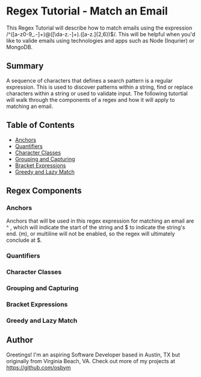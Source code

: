# Regex Tutorial - Match an Email

This Regex Tutorial will describe how to match emails using the expression /^([a-z0-9_\.-]+)@([\da-z\.-]+)\.([a-z\.]{2,6})$/. This will be helpful when you'd like to valide emails using technologies and apps such as Node (Inqurier) or MongoDB.



## Summary

A sequence of characters that defines a search pattern is a regular expression. This is used to discover patterns within a string, find or replace characters within a string or used to validate input. The following tutortial will walk through the components of a regex and how it will apply to matching an email.

## Table of Contents

- [Anchors](#anchors)
- [Quantifiers](#quantifiers)
- [Character Classes](#character-classes)
- [Grouping and Capturing](#grouping-and-capturing)
- [Bracket Expressions](#bracket-expressions)
- [Greedy and Lazy Match](#greedy-and-lazy-match)


## Regex Components

### Anchors

Anchors that will be used in this regex expression for matching an email are ^ , which will indicate the start of the string and $ to indicate the string's end. (m), or multiline will not be enabled, so the regex will ultimately conclude at $.

### Quantifiers

### Character Classes

### Grouping and Capturing

### Bracket Expressions

### Greedy and Lazy Match


## Author

 Greetings! I'm an aspiring Software Developer based in Austin, TX but originally from Virginia Beach, VA. 
 Check out more of my projects at https://github.com/osbym